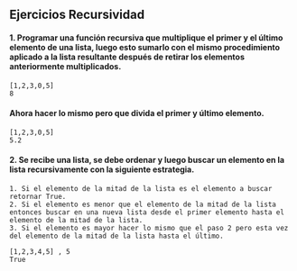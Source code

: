 ## Ejercicios Recursividad  
#### 1. Programar una función recursiva que multiplique el primer y el último elemento de una lista, luego esto sumarlo con el mismo procedimiento aplicado a la lista resultante después de retirar los elementos anteriormente multiplicados.  
```
[1,2,3,0,5]
8
```
#### Ahora hacer lo mismo pero que divida el primer y último elemento.  
```
[1,2,3,0,5]
5.2
```  
#### 2. Se recibe una lista, se debe ordenar y luego buscar un elemento en la lista recursivamente con la siguiente estrategia.
```  
1. Si el elemento de la mitad de la lista es el elemento a buscar retornar True.
2. Si el elemento es menor que el elemento de la mitad de la lista entonces buscar en una nueva lista desde el primer elemento hasta el elemento de la mitad de la lista.  
3. Si el elemento es mayor hacer lo mismo que el paso 2 pero esta vez del elemento de la mitad de la lista hasta el último.
```
```
[1,2,3,4,5] , 5  
True
```

